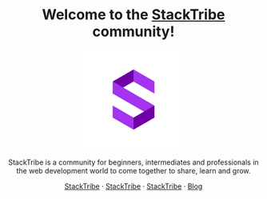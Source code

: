 <h1 align="center">Welcome to the <a href="https://stacktribe.com/">StackTribe</a> community!</h1>

<p align="center">
  <a href="https://stacktribe.com/">
    <img src="https://github.com/stacktribe/.github/blob/main/images/StackTribe.jpg" alt="StackTribe Logo" width="200" height="200">
  </a>
</p>

<p align="center">
  StackTribe is a community for beginners, intermediates and professionals in the web development world to come together to share, learn and grow. 
</p>

<p align="center">
  <a href="https://stacktribe.com">StackTribe</a>
  ·
  <a href="https://stacktribe.com/">StackTribe</a>
  ·
  <a href="https://stacktribe.com/">StackTribe</a>
  ·
  <a href="https://blog.stacktribe.com/">Blog</a>
</p>
